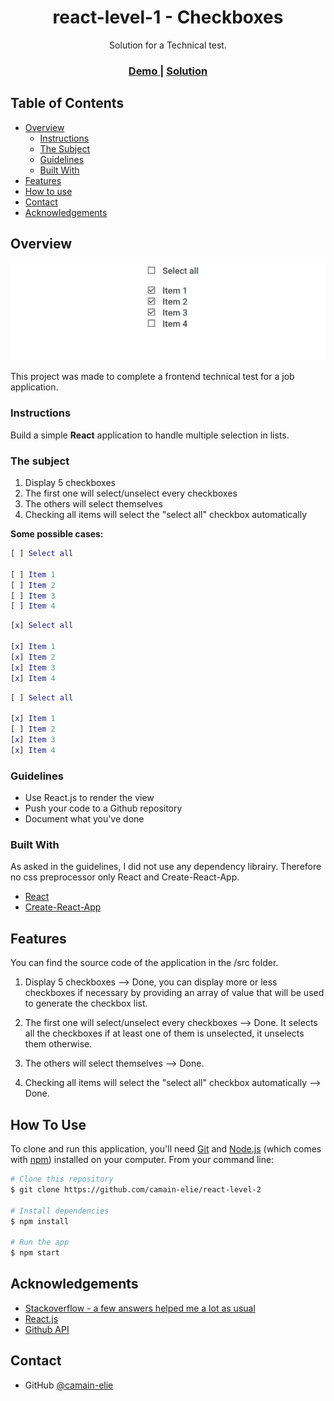
<h1 align="center">react-level-1 - Checkboxes</h1>

<div align="center">
   Solution for a Technical test</a>.
</div>

<div align="center">
  <h3>
    <a href="https://camain-elie.github.io/react-level-1/">
      Demo
    </a>
    <span> | </span>
    <a href="https://github.com/camain-elie/react-level-1">
      Solution
    </a>
  </h3>
</div>

<!-- TABLE OF CONTENTS -->

## Table of Contents

- [Overview](#overview)
  - [Instructions](#instructions)
  - [The Subject](#the-subject)
  - [Guidelines](#guidelines) 
  - [Built With](#built-with)
- [Features](#features)
- [How to use](#how-to-use)
- [Contact](#contact)
- [Acknowledgements](#acknowledgements)

<!-- OVERVIEW -->

## Overview

![screenshot](./public/project-overview.png)

This project was made to complete a frontend technical test for a job application.

### Instructions

Build a simple **React** application to handle multiple selection in lists.

### The subject

1. Display 5 checkboxes
2. The first one will select/unselect every checkboxes
3. The others will select themselves
4. Checking all items will select the "select all" checkbox automatically

**Some possible cases:**

```m
[ ] Select all

[ ] Item 1
[ ] Item 2
[ ] Item 3
[ ] Item 4
```

```m
[x] Select all

[x] Item 1
[x] Item 2
[x] Item 3
[x] Item 4
```

```m
[ ] Select all

[x] Item 1
[ ] Item 2
[x] Item 3
[x] Item 4
```

### Guidelines

- Use React.js to render the view
- Push your code to a Github repository
- Document what you've done

### Built With

As asked in the guidelines, I did not use any dependency librairy. Therefore no css preprocessor only React and Create-React-App.

- [React](https://reactjs.org/)
- [Create-React-App](https://create-react-app.dev/)

## Features

You can find the source code of the application in the /src folder.

1. Display 5 checkboxes
   --> Done, you can display more or less checkboxes if necessary by providing an array of value that will be used to generate the checkbox list.

2. The first one will select/unselect every checkboxes
   --> Done. It selects all the checkboxes if at least one of them is unselected, it unselects them otherwise.

3. The others will select themselves
   --> Done.

4. Checking all items will select the "select all" checkbox automatically
   --> Done.

## How To Use

To clone and run this application, you'll need [Git](https://git-scm.com) and [Node.js](https://nodejs.org/en/download/) (which comes with [npm](http://npmjs.com)) installed on your computer. From your command line:

```bash
# Clone this repository
$ git clone https://github.com/camain-elie/react-level-2

# Install dependencies
$ npm install

# Run the app
$ npm start
```

## Acknowledgements

- [Stackoverflow - a few answers helped me a lot as usual](https://stackoverflow.com/)
- [React.js](https://fr.reactjs.org/)
- [Github API](https://docs.github.com/en/rest/reference/search#search-users)

## Contact

- GitHub [@camain-elie](https://github.com/camain-elie)
